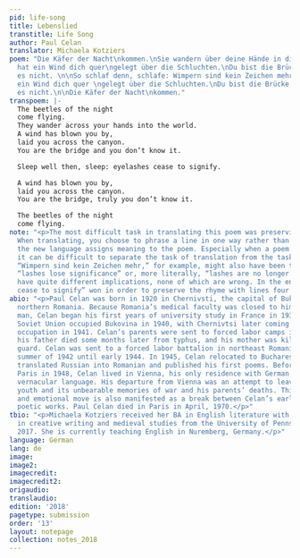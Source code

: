 ```yaml
---
pid: life-song
title: Lebenslied
transtitle: Life Song
author: Paul Celan
translator: Michaela Kotziers
poem: "Die Käfer der Nacht\nkommen.\nSie wandern über deine Hände in die Welt.\nEs
  hat ein Wind dich quer\ngelegt über die Schluchten.\nDu bist die Brücke und du weißt
  es nicht. \n\nSo schlaf denn, schlafe: Wimpern sind kein Zeichen mehr.\n\nEs hat
  ein Wind dich quer \ngelegt über die Schluchten.\nDu bist die Brücke, doch du weißt
  es nicht.\n\nDie Käfer der Nacht\nkommen."
transpoem: |-
  The beetles of the night
  come flying.
  They wander across your hands into the world.
  A wind has blown you by,
  laid you across the canyon.
  You are the bridge and you don’t know it.

  Sleep well then, sleep: eyelashes cease to signify.

  A wind has blown you by,
  laid you across the canyon.
  You are the bridge, truly you don’t know it.

  The beetles of the night
  come flying.
note: "<p>The most difficult task in translating this poem was preserving its ambiguity.
  When translating, you choose to phrase a line in one way rather than another, and
  the new language assigns meaning to the poem. Especially when a poem is deeply metaphorical,
  it can be difficult to separate the task of translation from the task of interpretation.
  “Wimpern sind kein Zeichen mehr,” for example, might also have been translated to
  “lashes lose significance” or, more literally, “lashes are no longer signs.” All
  have quite different implications, none of which are wrong. In the end, “lashes
  cease to signify” won in order to preserve the rhyme with lines four and eight.</p>"
abio: "<p>Paul Celan was born in 1920 in Chernivsti, the capital of Bukovina, formerly
  northern Romania. Because Romania’s medical faculty was closed to him as a Jewish
  man, Celan began his first years of university study in France in 1938–1939. The
  Soviet Union occupied Bukovina in 1940, with Chernivtsi later coming under German
  occupation in 1941. Celan’s parents were sent to forced labor camps in June 1942;
  his father died some months later from typhus, and his mother was killed by an SS
  guard. Celan was sent to a forced labor battalion in northeast Romania from the
  summer of 1942 until early 1944. In 1945, Celan relocated to Bucharest, where he
  translated Russian into Romanian and published his first poems. Before moving to
  Paris in 1948, Celan lived in Vienna, his only residence with German as its exclusive
  vernacular language. His departure from Vienna was an attempt to leave behind his
  youth and its unbearable memories of war and his parents’ deaths. This geographic
  and emotional move is also manifested as a break between Celan’s early and later
  poetic works. Paul Celan died in Paris in April, 1970.</p>"
tbio: "<p>Michaela Kotziers received her BA in English literature with concentrations
  in creative writing and medieval studies from the University of Pennsylvania in
  2017. She is currently teaching English in Nuremberg, Germany.</p>"
language: German
lang: de
image:
image2:
imagecredit:
imagecredit2:
origaudio:
translaudio:
edition: '2018'
pagetype: submission
order: '13'
layout: notepage
collection: notes_2018
---
```

